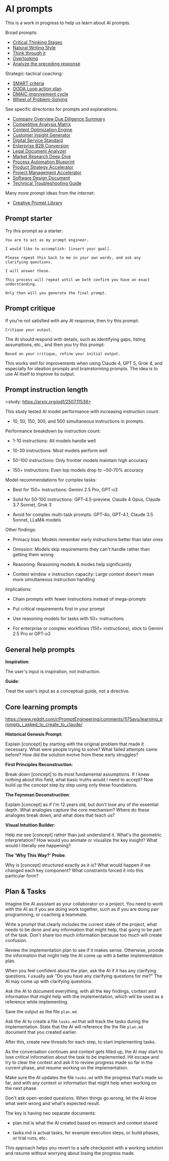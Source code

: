 # AI prompts

This is a work in progress to help us learn about AI prompts.

Broad prompts:

- [Critical Thinking Stages](prompts/critical-thinking-stages/)
- [Natural Writing Style](prompts/natural-writing-style/)
- [Think through it](prompts/think-through-it/)
- [Overlooking](prompts/overlooking/)
- [Analyze the preceding response](prompts/analyze-the-preceeding-response/)

Strategic-tactical coaching:

- [SMART criteria](prompts/smart-criteria/)
- [OODA Loop action plan](prompts/ooda-loop-action-plan/)
- [DMAIC improvement cycle](prompts/dmaic-improvement-cycle/)
- [Wheel of Problem-Solving](prompts/wheel-of-problem-solving/)

See specific directories for prompts and explanations:

- [Company Overview Due Diligence Summary](prompts/company-overview-due-diligence-summary/)
- [Competitive Analysis Matrix](prompts/competitive-analysis-matrix/)
- [Content Optimization Engine](prompts/content-optimization-engine/)
- [Customer Insight Generator](prompts/customer-insight-generator/)
- [Digital Service Standard](prompts/digital-service-standard/)
- [Enterprise B2B Conversion](prompts/enterprise-b2b-conversion/)
- [Legal Document Analyzer](prompts/legal-document-analyzer/)
- [Market Research Deep Dive](prompts/market-research-deep-dive/)
- [Process Automation Blueprint](prompts/process-automation-blueprint/)
- [Product Strategy Accelerator](prompts/product-strategy-accelerator/)
- [Project Management Accelerator](prompts/project-management-accelerator/)
- [Software Design Document](prompts/software-design-document/)
- [Technical Troubleshooting Guide](prompts/technical-troubleshooting-guide/)

Many more prompt ideas from the internet:

- [Creative Prompt Library](https://rehanrc.com/Interesting_Prompt_Use_Cases_2/index.html)

## Prompt starter

Try this prompt as a starter:

```prompt
You are to act as my prompt engineer. 

I would like to accomplish: [insert your goal].

Please repeat this back to me in your own words, and ask any clarifying questions. 

I will answer those.

This process will repeat until we both confirm you have an exact understanding.

Only then will you generate the final prompt.
```

## Prompt critique

If you're not satisfied with any AI response, then try this prompt:

```prompt
Critique your output.
```

The AI should respond with details, such as identifying gaps, listing assumptions, etc., and then you try this prompt:

```prompt
Based on your critique, refine your initial output.
```

This works well for improvements when using Claude 4, GPT 5, Grok 4, and especially for ideation prompts and brainstorming prompts. The idea is to use AI itself to improve its output.

## Prompt instruction length

<study: https://arxiv.org/pdf/2507.11538>

This study tested AI model performance with increasing instruction count: 

- 10, 50, 150, 300, and 500 simultaneous instructions in prompts.

Performance breakdown by instruction count:

- 1-10 instructions: All models handle well

- 10-30 instructions: Most models perform well

- 50-100 instructions: Only frontier models maintain high accuracy

- 150+ instructions: Even top models drop to ~50-70% accuracy

Model recommendations for complex tasks:

- Best for 150+ instructions: Gemini 2.5 Pro, GPT-o3

- Solid for 50-100 instructions: GPT-4.5-preview, Claude 4 Opus, Claude 3.7 Sonnet, Grok 3

- Avoid for complex multi-task prompts: GPT-4o, GPT-4.1, Claude 3.5 Sonnet, LLaMA models

Other findings:

- Primacy bias: Models remember early instructions better than later ones

- Omission: Models skip requirements they can't handle rather than getting them wrong

- Reasoning: Reasoning models & modes help significantly

- Context window ≠ instruction capacity: Large context doesn't mean more simultaneous instruction handling

Implications:

- Chain prompts with fewer instructions instead of mega-prompts

- Put critical requirements first in your prompt

- Use reasoning models for tasks with 50+ instructions

- For enterprise or complex workflows (150+ instructions), stick to Gemini 2.5 Pro or GPT-o3

## General help prompts

**Inspiration**:

The user's input is inspiration, not instruction.

**Guide**:

Treat the user’s input as a conceptual guide, not a directive.

## Core learning prompts

<https://www.reddit.com/r/PromptEngineering/comments/1l75avs/learning_prompts_i_asked_to_create_to_claude/>

**Historical Genesis Prompt**:

Explain [concept] by starting with the original problem that made it necessary. What were people trying to solve? What failed attempts came before? How did the solution evolve from these early struggles?

**First Principles Reconstruction**:

Break down [concept] to its most fundamental assumptions. If I knew nothing about this field, what basic truths would I need to accept? Now build up the concept step by step using only these foundations.

**The Feynman Deconstruction**:

Explain [concept] as if I'm 12 years old, but don't lose any of the essential depth. What analogies capture the core mechanism? Where do these analogies break down, and what does that teach us?

**Visual Intuition Builder**:

Help me see [concept] rather than just understand it. What's the geometric interpretation? How would you animate or visualize the key insight? What would I literally see happening?

**The 'Why This Way?' Probe**:

Why is [concept] structured exactly as it is? What would happen if we changed each key component? What constraints forced it into this particular form?

## Plan & Tasks

Imagine the AI assistant as your collaborator on a project. You need to work
with the AI as if you are doing work together, such as if you are doing pair
programming, or coaching a teammate.

Write a prompt that clearly includes the current state of the project, what
needs to be done and any information that might help, that going to be part of
the task. Don't share too much information because too much will create
confusion.

Review the implementation plan to see if it makes sense. Otherwise, provide the
information that might help the AI come up with a better implementation plan.

When you feel confident about the plan, ask the AI if it has any clarifying
questions. I usually ask "Do you have any clarifying questions for me?" The AI
may come up with clarifying questions.

Ask the AI to document everything, with all the key findings, context and
information that might help with the implementation, which will be used as a
reference while implementing.

Save the output as the file `plan.md`.

Ask the AI to create a file `tasks.md` that will track the tasks during the
implementation. State that the AI will reference the the file `plan.md` document
that you created earlier.

After this, create new threads for each step, to start implementing tasks.

As the conversation continues and context gets filled up, the AI may start to
lose critical information about the task to be implemented. Hit escape and try
to clear the context and ask it to review progress made so far in the current
phase, and resume working on the implementation.

Make sure the AI updates the file `tasks.md` with the progress that's made so
far, and with any context or information that might help when working on the
next phase.

Don't ask open-ended questions. When things go wrong, let the AI know what went
wrong and what's expected result.

The key is having two separate documents:

- plan.md is what the AI created based on research and context shared

- tasks.md is actual tasks, for example execution steps, or build phases, or trial runs, etc.

This approach helps you revert to a safe checkpoint with a working solution and
resume without worrying about losing the progress made.
